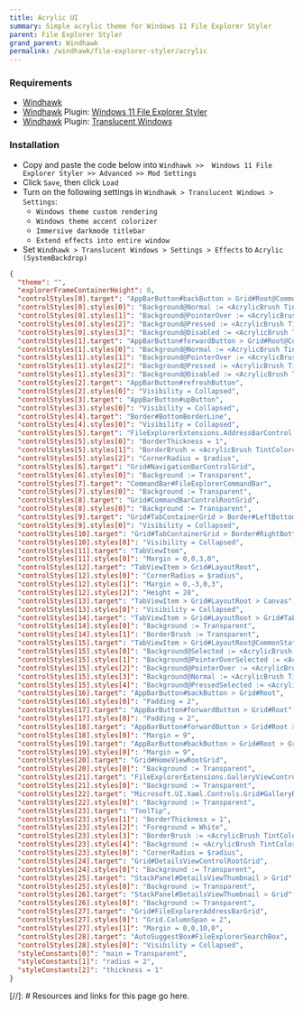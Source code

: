 ```yaml
---
title: Acrylic UI
summary: Simple acrylic theme for Windows 11 File Explorer Styler
parent: File Explorer Styler
grand_parent: Windhawk
permalink: /windhawk/file-explorer-styler/acrylic
---
```


### Requirements

- [Windhawk] 
- [Windhawk] Plugin: [Windows 11 File Explorer Styler]
- [Windhawk] Plugin: [Translucent Windows]

### Installation

- Copy and paste the code below into `Windhawk >>  Windows 11 File Explorer Styler >> Advanced >> Mod Settings`
- Click `Save`, then click `Load`
- Turn on the following settings in `Windhawk > Translucent Windows > Settings`:
  - `Windows theme custom rendering`
  - `Windows theme accent colorizer`
  - `Immersive darkmode titlebar`
  - `Extend effects into entire window`
- Set `Windhawk > Translucent Windows > Settings > Effects` to `Acrylic (SystemBackdrop)`

```json
{
  "theme": "",
  "explorerFrameContainerHeight": 0,
  "controlStyles[0].target": "AppBarButton#backButton > Grid#Root@CommonStates > Border#AppBarButtonInnerBorder",
  "controlStyles[0].styles[0]": "Background@Normal := <AcrylicBrush TintColor=\"Transparent\" Opacity=\"0.07\"/>",
  "controlStyles[0].styles[1]": "Background@PointerOver := <AcrylicBrush TintColor=\"{ThemeResource SystemAltLowColor}\" Opacity=\"0.12\"/>",
  "controlStyles[0].styles[2]": "Background@Pressed := <AcrylicBrush TintColor=\"Transparent\" Opacity=\"0.12\"/>",
  "controlStyles[0].styles[3]": "Background@Disabled := <AcrylicBrush TintColor=\"Transparent\" Opacity=\"0.05\"/>",
  "controlStyles[1].target": "AppBarButton#forwardButton > Grid#Root@CommonStates > Border#AppBarButtonInnerBorder",
  "controlStyles[1].styles[0]": "Background@Normal := <AcrylicBrush TintColor=\"Transparent\" Opacity=\"0.05\"/>",
  "controlStyles[1].styles[1]": "Background@PointerOver := <AcrylicBrush TintColor=\"{ThemeResource SystemAltLowColor}\" Opacity=\"0.12\"/>",
  "controlStyles[1].styles[2]": "Background@Pressed := <AcrylicBrush TintColor=\"Transparent\" Opacity=\"0.12\"/>",
  "controlStyles[1].styles[3]": "Background@Disabled := <AcrylicBrush TintColor=\"Transparent\" Opacity=\"0.05\"/>",
  "controlStyles[2].target": "AppBarButton#refreshButton",
  "controlStyles[2].styles[0]": "Visibility = Collapsed",
  "controlStyles[3].target": "AppBarButton#upButton",
  "controlStyles[3].styles[0]": "Visibility = Collapsed",
  "controlStyles[4].target": "Border#BottomBorderLine",
  "controlStyles[4].styles[0]": "Visibility = Collapsed",
  "controlStyles[5].target": "FileExplorerExtensions.AddressBarControl > Grid#PART_LayoutRoot > Grid#NormalModeGrid",
  "controlStyles[5].styles[0]": "BorderThickness = 1",
  "controlStyles[5].styles[1]": "BorderBrush = <AcrylicBrush TintColor=\"Transparent\" Opacity=\"0.5\" />",
  "controlStyles[5].styles[2]": "CornerRadius = $radius",
  "controlStyles[6].target": "Grid#NavigationBarControlGrid",
  "controlStyles[6].styles[0]": "Background := Transparent",
  "controlStyles[7].target": "CommandBar#FileExplorerCommandBar",
  "controlStyles[7].styles[0]": "Background := Transparent",
  "controlStyles[8].target": "Grid#CommandBarControlRootGrid",
  "controlStyles[8].styles[0]": "Background := Transparent",
  "controlStyles[9].target": "Grid#TabContainerGrid > Border#LeftBottomBorderLine",
  "controlStyles[9].styles[0]": "Visibility = Collapsed",
  "controlStyles[10].target": "Grid#TabContainerGrid > Border#RightBottomBorderLine",
  "controlStyles[10].styles[0]": "Visibility = Collapsed",
  "controlStyles[11].target": "TabViewItem",
  "controlStyles[11].styles[0]": "Margin = 0,0,3,0",
  "controlStyles[12].target": "TabViewItem > Grid#LayoutRoot",
  "controlStyles[12].styles[0]": "CornerRadius = $radius",
  "controlStyles[12].styles[1]": "Margin = 0,-3,0,3",
  "controlStyles[12].styles[2]": "Height = 28",
  "controlStyles[13].target": "TabViewItem > Grid#LayoutRoot > Canvas",
  "controlStyles[13].styles[0]": "Visibility = Collapsed",
  "controlStyles[14].target": "TabViewItem > Grid#LayoutRoot > Grid#TabContainer",
  "controlStyles[14].styles[0]": "Background := Transparent",
  "controlStyles[14].styles[1]": "BorderBrush := Transparent",
  "controlStyles[15].target": "TabViewItem > Grid#LayoutRoot@CommonStates",
  "controlStyles[15].styles[0]": "Background@Selected := <AcrylicBrush TintColor=\"{ThemeResource SystemAltLowColor}\" Opacity=\"0.35\" />",
  "controlStyles[15].styles[1]": "Background@PointerOverSelected := <AcrylicBrush TintColor=\"{ThemeResource SystemAltLowColor}\" Opacity=\"0.35\" />",
  "controlStyles[15].styles[2]": "Background@PointerOver := <AcrylicBrush TintColor=\"{ThemeResource SystemAltLowColor}\" Opacity=\"0.13\" />",
  "controlStyles[15].styles[3]": "Background@Normal := <AcrylicBrush TintColor=\"Transparent\" Opacity=\"0.05\" />",
  "controlStyles[15].styles[4]": "Background@PressedSelected := <AcrylicBrush TintColor=\"{ThemeResource SystemAltLowColor}\" Opacity=\"0.35\" />",
  "controlStyles[16].target": "AppBarButton#backButton > Grid#Root",
  "controlStyles[16].styles[0]": "Padding = 2",
  "controlStyles[17].target": "AppBarButton#forwardButton > Grid#Root",
  "controlStyles[17].styles[0]": "Padding = 2",
  "controlStyles[18].target": "AppBarButton#forwardButton > Grid#Root > Grid#ContentRoot > Viewbox#ContentViewbox",
  "controlStyles[18].styles[0]": "Margin = 9",
  "controlStyles[19].target": "AppBarButton#backButton > Grid#Root > Grid#ContentRoot > Viewbox#ContentViewbox",
  "controlStyles[19].styles[0]": "Margin = 9",
  "controlStyles[20].target": "Grid#HomeViewRootGrid",
  "controlStyles[20].styles[0]": "Background := Transparent",
  "controlStyles[21].target": "FileExplorerExtensions.GalleryViewControl#GalleryViewControl > Grid",
  "controlStyles[21].styles[0]": "Background := Transparent",
  "controlStyles[22].target": "Microsoft.UI.Xaml.Controls.Grid#GalleryRootGrid",
  "controlStyles[22].styles[0]": "Background := Transparent",
  "controlStyles[23].target": "ToolTip",
  "controlStyles[23].styles[1]": "BorderThickness = 1",
  "controlStyles[23].styles[2]": "Foreground = White",
  "controlStyles[23].styles[3]": "BorderBrush := <AcrylicBrush TintColor=\"Transparent\" Opacity=\"0.8\" />",
  "controlStyles[23].styles[4]": "Background := <AcrylicBrush TintColor=\"Transparent\" Opacity=\"0.4\" />",
  "controlStyles[23].styles[0]": "CornerRadius = $radius",
  "controlStyles[24].target": "Grid#DetailsViewControlRootGrid",
  "controlStyles[24].styles[0]": "Background := Transparent",
  "controlStyles[25].target": "StackPanel#DetailsViewThumbnail > Grid",
  "controlStyles[25].styles[0]": "Background := Transparent",
  "controlStyles[26].target": "StackPanel#DetailsViewThumbnail > Grid",
  "controlStyles[26].styles[0]": "Background := Transparent",
  "controlStyles[27].target": "Grid#FileExplorerAddressBarGrid",
  "controlStyles[27].styles[0]": "Grid.ColumnSpan = 2",
  "controlStyles[27].styles[1]": "Margin = 0,0,10,0",
  "controlStyles[28].target": "AutoSuggestBox#FileExplorerSearchBox",
  "controlStyles[28].styles[0]": "Visibility = Collapsed",
  "styleConstants[0]": "main = Transparent",
  "styleConstants[1]": "radius = 2",
  "styleConstants[2]": "thickness = 1"
}
```

<!-- ////////////////////////////////////////////////////////////////////////////////////////////////////////////////////// -->

[//]: # Resources and links for this page go here.

[Windhawk]: https://windhawk.net/
[Windows 11 File Explorer Styler]: https://windhawk.net/mods/windows-11-file-explorer-styler
[Translucent Windows]: https://windhawk.net/mods/translucent-windows

<!-- ////////////////////////////////////////////////////////////////////////////////////////////////////////////////////// -->